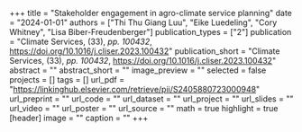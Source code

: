 +++
title = "Stakeholder engagement in agro-climate service planning"
date = "2024-01-01"
authors = ["Thi Thu Giang Luu", "Eike Luedeling", "Cory Whitney", "Lisa Biber-Freudenberger"]
publication_types = ["2"]
publication = "Climate Services, (33), _pp. 100432_, https://doi.org/10.1016/j.cliser.2023.100432"
publication_short = "Climate Services, (33), _pp. 100432_, https://doi.org/10.1016/j.cliser.2023.100432"
abstract = ""
abstract_short = ""
image_preview = ""
selected = false
projects = []
tags = []
url_pdf = "https://linkinghub.elsevier.com/retrieve/pii/S2405880723000948"
url_preprint = ""
url_code = ""
url_dataset = ""
url_project = ""
url_slides = ""
url_video = ""
url_poster = ""
url_source = ""
math = true
highlight = true
[header]
image = ""
caption = ""
+++
